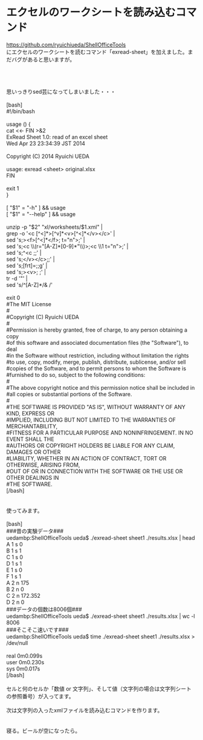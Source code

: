 # エクセルのワークシートを読み込むコマンド
<a href="https://github.com/ryuichiueda/ShellOfficeTools" target="_blank">https://github.com/ryuichiueda/ShellOfficeTools</a><br />
にエクセルのワークシートを読むコマンド「exread-sheet」を加えました。まだバグがあると思いますが。<br />
<br />
<!--more--><br />
<br />
思いっきりsed芸になってしまいました・・・<br />
<br />
[bash]<br />
#!/bin/bash<br />
<br />
usage () {<br />
	cat &lt;&lt;- FIN &gt;&amp;2<br />
	ExRead Sheet 1.0: read of an excel sheet<br />
	Wed Apr 23 23:34:39 JST 2014<br />
<br />
	Copyright (C) 2014 Ryuichi UEDA<br />
<br />
	usage: exread &lt;sheet&gt; original.xlsx<br />
	FIN<br />
<br />
	exit 1<br />
}<br />
<br />
[ &quot;$1&quot; = &quot;-h&quot; ] &amp;&amp; usage<br />
[ &quot;$1&quot; = &quot;--help&quot; ] &amp;&amp; usage<br />
<br />
unzip -p &quot;$2&quot; &quot;xl/worksheets/$1.xml&quot;		|<br />
grep -o '&lt;c [^&lt;]*&gt;[^v]*&lt;v&gt;[^&lt;]*&lt;/v&gt;&lt;/c&gt;'	|<br />
sed 's;&gt;&lt;f&gt;[^&lt;]*&lt;/f&gt;; t=&quot;n&quot;&gt;;'			|<br />
sed 's;&lt;c \\(r=&quot;[A-Z]*[0-9]*&quot;\\)&gt;;&lt;c \\1 t=&quot;n&quot;&gt;;'	|<br />
sed 's;^&lt;c ;;'					|<br />
sed 's;&lt;/v&gt;&lt;/c&gt;;;'				|<br />
sed 's;[frt]=;;g'				|<br />
sed 's;&gt;&lt;v&gt;; ;'					|<br />
tr -d '&quot;'					|<br />
sed 's/^[A-Z]*/&amp; /'<br />
<br />
exit 0<br />
#The MIT License<br />
#<br />
#Copyright (C) Ryuichi UEDA<br />
#<br />
#Permission is hereby granted, free of charge, to any person obtaining a copy<br />
#of this software and associated documentation files (the &quot;Software&quot;), to deal<br />
#in the Software without restriction, including without limitation the rights<br />
#to use, copy, modify, merge, publish, distribute, sublicense, and/or sell<br />
#copies of the Software, and to permit persons to whom the Software is<br />
#furnished to do so, subject to the following conditions:<br />
#<br />
#The above copyright notice and this permission notice shall be included in<br />
#all copies or substantial portions of the Software.<br />
#<br />
#THE SOFTWARE IS PROVIDED &quot;AS IS&quot;, WITHOUT WARRANTY OF ANY KIND, EXPRESS OR<br />
#IMPLIED, INCLUDING BUT NOT LIMITED TO THE WARRANTIES OF MERCHANTABILITY,<br />
#FITNESS FOR A PARTICULAR PURPOSE AND NONINFRINGEMENT. IN NO EVENT SHALL THE<br />
#AUTHORS OR COPYRIGHT HOLDERS BE LIABLE FOR ANY CLAIM, DAMAGES OR OTHER<br />
#LIABILITY, WHETHER IN AN ACTION OF CONTRACT, TORT OR OTHERWISE, ARISING FROM,<br />
#OUT OF OR IN CONNECTION WITH THE SOFTWARE OR THE USE OR OTHER DEALINGS IN<br />
#THE SOFTWARE.<br />
[/bash]<br />
<br />
<br />
使ってみます。<br />
<br />
[bash]<br />
###昔の実験データ###<br />
uedambp:ShellOfficeTools ueda$ ./exread-sheet sheet1 ./results.xlsx | head<br />
A 1 s 0<br />
B 1 s 1<br />
C 1 s 0<br />
D 1 s 1<br />
E 1 s 0<br />
F 1 s 1<br />
A 2 n 175<br />
B 2 n 0<br />
C 2 n 172.352<br />
D 2 n 0<br />
###データの個数は8006個###<br />
uedambp:ShellOfficeTools ueda$ ./exread-sheet sheet1 ./results.xlsx | wc -l<br />
 8006<br />
###そこそこ速いです###<br />
uedambp:ShellOfficeTools ueda$ time ./exread-sheet sheet1 ./results.xlsx &gt; /dev/null <br />
<br />
real	0m0.099s<br />
user	0m0.230s<br />
sys	0m0.017s<br />
[/bash]<br />
<br />
セルと何のセルか「数値 or 文字列」、そして値（文字列の場合は文字列シートの参照番号）が入ってます。<br />
<br />
次は文字列の入ったxmlファイルを読み込むコマンドを作ります。<br />
<br />
<br />
寝る。ビールが空になったら。
